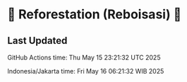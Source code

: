 
# 🌳 Reforestation (Reboisasi) 🌲

## Last Updated

GitHub Actions time: Thu May 15 23:21:32 UTC 2025

Indonesia/Jakarta time: Fri May 16 06:21:32 WIB 2025
